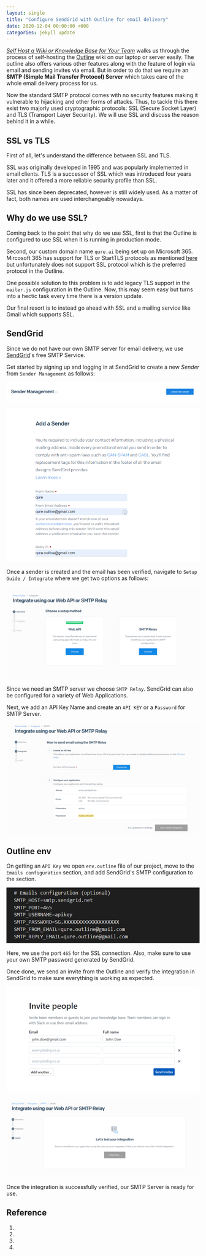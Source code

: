 ```yaml
---
layout: single
title: "Configure SendGrid with Outline for email delivery"
date: 2020-12-04 00:00:00 +000
categories: jekyll update
---
```

 
*[Self Host a Wiki or Knowledge Base for Your Team]* walks us through the process of self-hosting the [Outline] wiki on our laptop or server easily. The outline also offers various other features along with the feature of login via email and sending invites via email. But in order to do that we require an **SMTP (Simple Mail Transfer Protocol) Server** which takes care of the whole email delivery process for us.
 
Now the standard SMTP protocol comes with no security features making it vulnerable to hijacking and other forms of attacks. Thus, to tackle this there exist two majorly used cryptographic protocols: SSL (Secure Socket Layer) and TLS (Transport Layer Security). We will use SSL and discuss the reason behind it in a while.
 
## SSL vs TLS
 
First of all, let's understand the difference between SSL and TLS.
 
SSL was originally developed in 1995 and was popularly implemented in email clients. TLS is a successor of SSL which was introduced four years later and it offered a more reliable security profile than SSL.
 
SSL has since been deprecated, however is still widely used. As a matter of fact, both names are used interchangeably nowadays.
 
## Why do we use SSL?
 
Coming back to the point that why do we use SSL, first is that the Outline is configured to use SSL when it is running in production mode.
 
Second, our custom domain name `qure.ai` being set up on Microsoft 365. Mircosoft 365 has support for TLS or StartTLS protocols as mentioned [here] but unfortunately does not support SSL protocol which is the preferred protocol in the Outline.
 
One possible solution to this problem is to add legacy TLS support in the `mailer.js` configuration in the Outline. Now, this may seem easy but turns into a hectic task every time there is a version update.
 
Our final resort is to instead go ahead with SSL and a mailing service like Gmail which supports SSL.
 
## SendGrid
 
Since we do not have our own SMTP server for email delivery, we use [SendGrid]'s free SMTP Service. 
 
Get started by signing up and logging in at SendGrid to create a new *Sender* from `Sender Management` as follows:
 
![Create New Sender](/assets/img/smtp/1.png)
 
![Add a Sender](/assets/img/smtp/2.png)
 
Once a sender is created and the email has been verified, navigate to `Setup Guide / Integrate` where we get two options as follows:
 
![Integrate](/assets/img/smtp/3.png)
 
Since we need an SMTP server we choose `SMTP Relay`. SendGrid can also be configured for a variety of Web Applications.
 
Next, we add an API Key Name and create an `API KEY` or a `Password` for SMTP Server.
 
![SMTP Relay](/assets/img/smtp/4.png)
 
## Outline env
 
On getting an `API Key` we open `env.outline` file of our project, move to the `Emails configuration` section, and add SendGrid's SMTP configuration to the section.
 
![Outline env](/assets/img/smtp/5.png)
 
Here, we use the port `465` for the SSL connection. Also, make sure to use your own SMTP password generated by SendGrid.
 
Once done, we send an invite from the Outline and verify the integration in SendGrid to make sure everything is working as expected.
 
![Invite](/assets/img/smtp/6.png)
 
![Verify Integration](/assets/img/smtp/7.png)
 
Once the integration is successfully verified, our SMTP Server is ready for use.
 
## Reference
 
1. [Self Host a Wiki or Knowledge Base for Your Team]: https://chsasank.github.io/outline-self-hosted-wiki.html
2. [Outline]: https://github.com/outline/outline
3. [here]: https://kstate.service-now.com/kb_view.do?sys_kb_id=2b1c4c7de5fc294c2cae49399a7dc6a7
4. [SendGrid]: https://sendgrid.com/